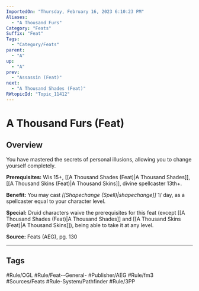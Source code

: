 ```yaml
---
ImportedOn: "Thursday, February 16, 2023 6:10:23 PM"
Aliases:
  - "A Thousand Furs"
Category: "Feats"
Suffix: "Feat"
Tags:
  - "Category/Feats"
parent:
  - "A"
up:
  - "A"
prev:
  - "Assassin (Feat)"
next:
  - "A Thousand Shades (Feat)"
RWtopicId: "Topic_11412"
---
```

# A Thousand Furs (Feat)
## Overview
You have mastered the secrets of personal illusions, allowing you to change yourself completely.

**Prerequisites:** Wis 15+, [[A Thousand Shades (Feat)|A Thousand Shades]], [[A Thousand Skins (Feat)|A Thousand Skins]], divine spellcaster 13th+.

**Benefit:** You may cast *[[Shapechange (Spell)|shapechange]]* 1/ day, as a spellcaster equal to your character level.

**Special:** Druid characters waive the prerequisites for this feat (except [[A Thousand Shades (Feat)|A Thousand Shades]] and [[A Thousand Skins (Feat)|A Thousand Skins]]), being able to take it at any level. 

**Source:** Feats (AEG), pg. 130


---
## Tags
#Rule/OGL #Rule/Feat--General- #Publisher/AEG #Rule/fm3 #Sources/Feats #Rule-System/Pathfinder #Rule/3PP


